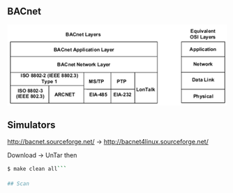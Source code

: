 ## BACnet

![BACnet Layers](docs/img/bacnet_layers.gif)

## Simulators

http://bacnet.sourceforge.net/ -> http://bacnet4linux.sourceforge.net/

Download -> UnTar then

```bash
$ make clean all```

## Scan
